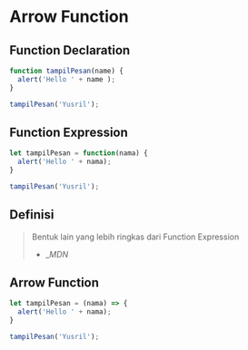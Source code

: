 # Arrow Function

## Function Declaration

```javascript
function tampilPesan(name) {
  alert('Hello ' + name );
}

tampilPesan('Yusril');
```

## Function Expression

```javascript
let tampilPesan = function(nama) {
  alert('Hello ' + nama);
}

tampilPesan('Yusril');
```

## Definisi

> Bentuk lain yang lebih ringkas dari Function Expression
>
> - __MDN_

## Arrow Function

```javascript
let tampilPesan = (nama) => {
  alert('Hello ' + nama);
}

tampilPesan('Yusril');
```

